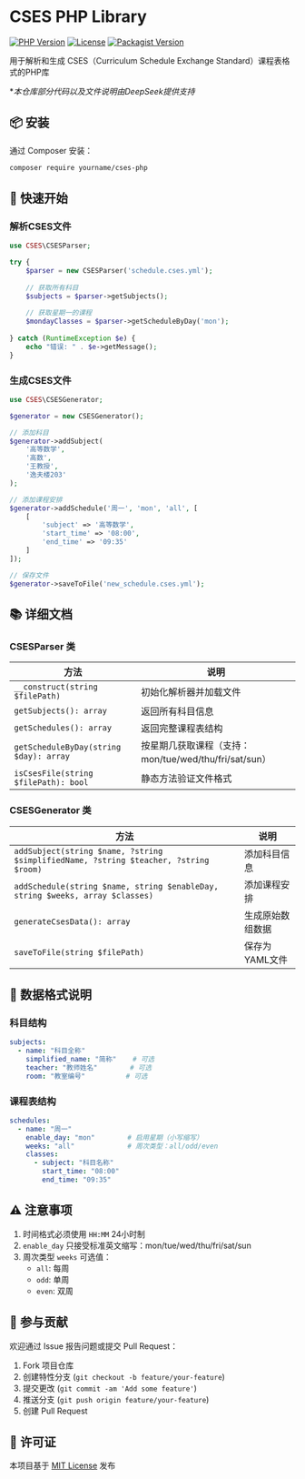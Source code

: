 # CSES PHP Library

[![PHP Version](https://img.shields.io/badge/PHP-7.4%2B-blue.svg)](https://php.net)
[![License](https://img.shields.io/badge/License-MIT-green.svg)](https://opensource.org/licenses/MIT)
[![Packagist Version](https://img.shields.io/packagist/v/pylxu/cses-php)](https://packagist.org/packages/pylxu/cses-php)

用于解析和生成 CSES（Curriculum Schedule Exchange Standard）课程表格式的PHP库

**本仓库部分代码以及文件说明由DeepSeek提供支持*

## 📦 安装

通过 Composer 安装：

```bash
composer require yourname/cses-php
```

## 🚀 快速开始

### 解析CSES文件
```php
use CSES\CSESParser;

try {
    $parser = new CSESParser('schedule.cses.yml');
    
    // 获取所有科目
    $subjects = $parser->getSubjects();
    
    // 获取星期一的课程
    $mondayClasses = $parser->getScheduleByDay('mon');
    
} catch (RuntimeException $e) {
    echo "错误: " . $e->getMessage();
}
```

### 生成CSES文件
```php
use CSES\CSESGenerator;

$generator = new CSESGenerator();

// 添加科目
$generator->addSubject(
    '高等数学',
    '高数',
    '王教授',
    '逸夫楼203'
);

// 添加课程安排
$generator->addSchedule('周一', 'mon', 'all', [
    [
        'subject' => '高等数学',
        'start_time' => '08:00',
        'end_time' => '09:35'
    ]
]);

// 保存文件
$generator->saveToFile('new_schedule.cses.yml');
```

## 📚 详细文档

### CSESParser 类
| 方法 | 说明 |
|------|------|
| `__construct(string $filePath)` | 初始化解析器并加载文件 |
| `getSubjects(): array` | 返回所有科目信息 |
| `getSchedules(): array` | 返回完整课程表结构 |
| `getScheduleByDay(string $day): array` | 按星期几获取课程（支持：mon/tue/wed/thu/fri/sat/sun） |
| `isCsesFile(string $filePath): bool` | 静态方法验证文件格式 |

### CSESGenerator 类
| 方法 | 说明 |
|------|------|
| `addSubject(string $name, ?string $simplifiedName, ?string $teacher, ?string $room)` | 添加科目信息 |
| `addSchedule(string $name, string $enableDay, string $weeks, array $classes)` | 添加课程安排 |
| `generateCsesData(): array` | 生成原始数组数据 |
| `saveToFile(string $filePath)` | 保存为YAML文件 |

## 📝 数据格式说明

### 科目结构
```yaml
subjects:
  - name: "科目全称"
    simplified_name: "简称"    # 可选
    teacher: "教师姓名"        # 可选
    room: "教室编号"          # 可选
```

### 课程表结构
```yaml
schedules:
  - name: "周一"
    enable_day: "mon"        # 启用星期（小写缩写）
    weeks: "all"             # 周次类型：all/odd/even
    classes:
      - subject: "科目名称"
        start_time: "08:00"
        end_time: "09:35"
```

## ⚠️ 注意事项
1. 时间格式必须使用 `HH:MM` 24小时制
2. `enable_day` 只接受标准英文缩写：mon/tue/wed/thu/fri/sat/sun
3. 周次类型 `weeks` 可选值：
   - `all`: 每周
   - `odd`: 单周
   - `even`: 双周

## 🤝 参与贡献
欢迎通过 Issue 报告问题或提交 Pull Request：
1. Fork 项目仓库
2. 创建特性分支 (`git checkout -b feature/your-feature`)
3. 提交更改 (`git commit -am 'Add some feature'`)
4. 推送分支 (`git push origin feature/your-feature`)
5. 创建 Pull Request

## 📄 许可证
本项目基于 [MIT License](LICENSE) 发布
